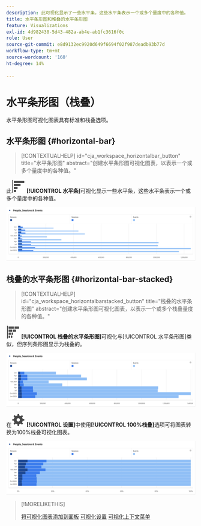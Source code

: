 ```yaml
---
description: 此可视化显示了一些水平条，这些水平条表示一个或多个量度中的各种值。
title: 水平条形图和堆叠的水平条形图
feature: Visualizations
exl-id: 4d982430-5d43-482a-ab4e-ab1fc3616f0c
role: User
source-git-commit: e8d9132ec9920d649f6694f02f987deadb93b77d
workflow-type: tm+mt
source-wordcount: '160'
ht-degree: 14%

---
```


# 水平条形图（栈叠）

水平条形图可视化图表具有标准和栈叠选项。

## 水平条形图 {#horizontal-bar}

<!-- markdownlint-disable MD034 -->

>[!CONTEXTUALHELP]
>id="cja_workspace_horizontalbar_button"
>title="水平条形图"
>abstract="创建水平条形图可视化图表，以表示一个或多个量度中的各种值。"

<!-- markdownlint-enable MD034 -->


此![GraphBarHorizontal](/help/assets/icons/GraphBarHorizontal.svg) **[!UICONTROL 水平条]**&#x200B;可视化显示一些水平条，这些水平条表示一个或多个量度中的各种值。

![显示页面查看次数、页面速度、访问次数、登录次数和退出次数量度的水平条。](assets/horizontal-bar.png)

## 栈叠的水平条形图 {#horizontal-bar-stacked}

<!-- markdownlint-disable MD034 -->

>[!CONTEXTUALHELP]
>id="cja_workspace_horizontalbarstacked_button"
>title="栈叠的水平条形图"
>abstract="创建水平条形图可视化图表，以表示一个或多个栈叠量度的各种值。"

<!-- markdownlint-enable MD034 -->


![GraphBarHorizontalStacked](/help/assets/icons/GraphBarHorizontalStacked.svg) **[!UICONTROL 栈叠的水平条形图]**&#x200B;可视化与[!UICONTROL 水平条形图]类似，但序列条形图显示为栈叠的。

![显示页面查看次数、访问次数、登入次数和退出次数的栈叠水平条形图。](assets/horizontal-bar-stacked.png)

在![设置](/help/assets/icons/Setting.svg) **[!UICONTROL 设置]**&#x200B;中使用&#x200B;**[!UICONTROL 100%栈叠]**&#x200B;选项可将图表转换为100%栈叠可视化图表。

![100%栈叠的水平条形图](assets/horizontal-bar-stacked100.png)


>[!MORELIKETHIS]
>
>[将可视化图表添加到面板](/help/analysis-workspace/visualizations/freeform-analysis-visualizations.md#add-visualizations-to-a-panel)
>[可视化设置](/help/analysis-workspace/visualizations/freeform-analysis-visualizations.md#settings)
>[可视化上下文菜单](/help/analysis-workspace/visualizations/freeform-analysis-visualizations.md#context-menu)
>


